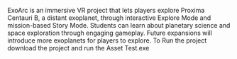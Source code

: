 ExoArc is an immersive VR project that lets players explore Proxima Centauri B, a distant exoplanet, through interactive Explore Mode and mission-based Story Mode. Students can learn about planetary science and space exploration through engaging gameplay. Future expansions will introduce more exoplanets for players to explore.
To Run the project download the project and run the Asset Test.exe
